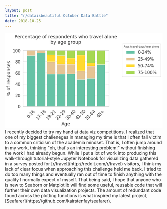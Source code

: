 ```yaml
---
layout: post
title: "r/dataisbeautiful October Data Battle"
date: 2018-10-25
---
```

<a href="https://github.com/kairstenfay/data-viz/blob/master/r-travel-data-battle.ipynb">
<img class="link post" src="https://github.com/kairstenfay/kairstenfay.github.io/blob/master/images/posts/r-travel-data-battle.png?raw=true"/>
</a>
<br>
I recently decided to try my hand at data viz competitions. I realized that one of my biggest challeneges in managing
my time is that I often fall victim to a common criticism of the academia mindset. That is, I often
jump around in my work, thinking "oh, that's an interesting problem!" without finishing the work I had already begun. 
While I put a lot of work into producing this walk-through tutorial-style Jupyter Notebook for
visualizing data gathered in a survey posted for [r/travel](http://reddit.com/r/travel) visitors, I think my lack of 
clear focus when approaching this challenge held me back. I tried to do too many things and eventually ran out of time
to finish anything with the quality I normally expect of myself. That being said, I hope that anyone who is 
new to Seaborn or Matplotlib will find some useful, reusable code that will further their own
data visualization projects. The amount of redundant code found across the plotting functions
is what inspired my latest project, [Seafarer](https://github.com/kairstenfay/seafarer). 
 

